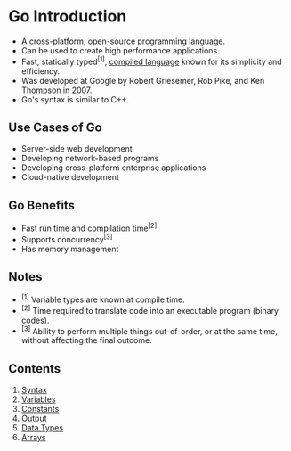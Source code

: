# Go Introduction

- A cross-platform, open-source programming language.
- Can be used to create high performance applications.
- Fast, statically typed<sup>[1]</sup>, [compiled language](../compiled-vs-interpreted-languages.md) known for its simplicity and efficiency.
- Was developed at Google by Robert Griesemer, Rob Pike, and Ken Thompson in 2007.
- Go's syntax is similar to C++.

## Use Cases of Go

- Server-side web development
- Developing network-based programs
- Developing cross-platform enterprise applications
- Cloud-native development

## Go Benefits

- Fast run time and compilation time<sup>[2]</sup>
- Supports concurrency<sup>[3]</sup>
- Has memory management

## Notes

- <sup>[1]</sup> Variable types are known at compile time.
- <sup>[2]</sup> Time required to translate code into an executable program (binary codes).
- <sup>[3]</sup> Ability to perform multiple things out-of-order, or at the same time, without affecting the final outcome.

## Contents

1. [Syntax](02-syntax.md)
2. [Variables](03-variables.md)
3. [Constants](04-constants.md)
4. [Output](05-output.md)
5. [Data Types](06-data-types.md)
6. [Arrays](07-arrays.md)
